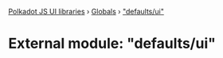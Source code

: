 [Polkadot JS UI libraries](../README.md) › [Globals](../globals.md) › ["defaults/ui"](_defaults_ui_.md)

# External module: "defaults/ui"


